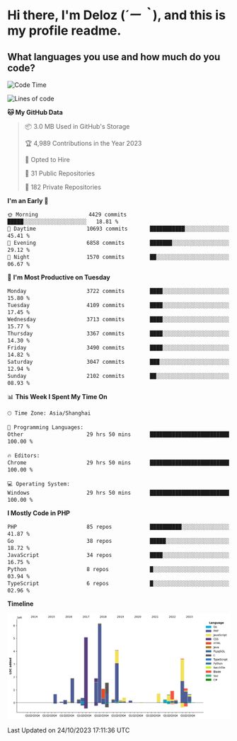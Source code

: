 # **Hi there, I'm Deloz (*´ー｀*), and this is my profile readme.**

## **What languages you use and how much do you code?**

<!--START_SECTION:waka-->
![Code Time](http://img.shields.io/badge/Code%20Time-2%2C640%20hrs%2055%20mins-blue)

![Lines of code](https://img.shields.io/badge/From%20Hello%20World%20I%27ve%20Written-32.3%20million%20lines%20of%20code-blue)

**🐱 My GitHub Data** 

> 📦 3.0 MB Used in GitHub's Storage 
 > 
> 🏆 4,989 Contributions in the Year 2023
 > 
> 💼 Opted to Hire
 > 
> 📜 31 Public Repositories 
 > 
> 🔑 182 Private Repositories 
 > 
**I'm an Early 🐤** 

```text
🌞 Morning                4429 commits        █████░░░░░░░░░░░░░░░░░░░░   18.81 % 
🌆 Daytime                10693 commits       ███████████░░░░░░░░░░░░░░   45.41 % 
🌃 Evening                6858 commits        ███████░░░░░░░░░░░░░░░░░░   29.12 % 
🌙 Night                  1570 commits        ██░░░░░░░░░░░░░░░░░░░░░░░   06.67 % 
```
📅 **I'm Most Productive on Tuesday** 

```text
Monday                   3722 commits        ████░░░░░░░░░░░░░░░░░░░░░   15.80 % 
Tuesday                  4109 commits        ████░░░░░░░░░░░░░░░░░░░░░   17.45 % 
Wednesday                3713 commits        ████░░░░░░░░░░░░░░░░░░░░░   15.77 % 
Thursday                 3367 commits        ████░░░░░░░░░░░░░░░░░░░░░   14.30 % 
Friday                   3490 commits        ████░░░░░░░░░░░░░░░░░░░░░   14.82 % 
Saturday                 3047 commits        ███░░░░░░░░░░░░░░░░░░░░░░   12.94 % 
Sunday                   2102 commits        ██░░░░░░░░░░░░░░░░░░░░░░░   08.93 % 
```


📊 **This Week I Spent My Time On** 

```text
🕑︎ Time Zone: Asia/Shanghai

💬 Programming Languages: 
Other                    29 hrs 50 mins      █████████████████████████   100.00 % 

🔥 Editors: 
Chrome                   29 hrs 50 mins      █████████████████████████   100.00 % 

💻 Operating System: 
Windows                  29 hrs 50 mins      █████████████████████████   100.00 % 
```

**I Mostly Code in PHP** 

```text
PHP                      85 repos            ██████████░░░░░░░░░░░░░░░   41.87 % 
Go                       38 repos            █████░░░░░░░░░░░░░░░░░░░░   18.72 % 
JavaScript               34 repos            ████░░░░░░░░░░░░░░░░░░░░░   16.75 % 
Python                   8 repos             █░░░░░░░░░░░░░░░░░░░░░░░░   03.94 % 
TypeScript               6 repos             █░░░░░░░░░░░░░░░░░░░░░░░░   02.96 % 
```



**Timeline**

![Lines of Code chart](https://raw.githubusercontent.com/deloz/deloz/main/assets/bar_graph.png)


 Last Updated on 24/10/2023 17:11:36 UTC
<!--END_SECTION:waka-->
